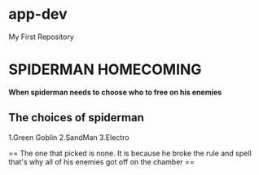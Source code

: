 # app-dev
My First Repository

# SPIDERMAN HOMECOMING
**When spiderman needs to choose who to free on his enemies**
## The choices of spiderman 
1.Green Goblin
2.SandMan
3.Electro

== The one that picked is none. It is because he broke the rule and spell that's why all of his enemies got off
on the chamber ==
